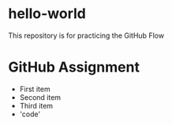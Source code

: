 # hello-world
This repository is for practicing the GitHub Flow
# GitHub Assignment
- First item
- Second item
- Third item
- 'code'
